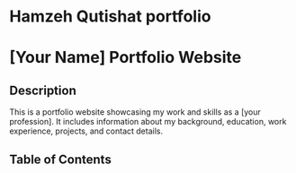 # Hamzeh Qutishat portfolio


# [Your Name] Portfolio Website

## Description

This is a portfolio website showcasing my work and skills as a [your profession]. It includes information about my background, education, work experience, projects, and contact details.

## Table of Contents

